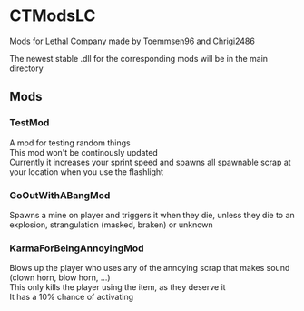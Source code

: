 # CTModsLC
Mods for Lethal Company made by Toemmsen96 and Chrigi2486

The newest stable .dll for the corresponding mods will be in the main directory

## Mods

### TestMod
A mod for testing random things  
This mod won't be continously updated  
Currently it increases your sprint speed and spawns all spawnable scrap at your location when you use the flashlight

### GoOutWithABangMod
Spawns a mine on player and triggers it when they die, unless they die to an explosion, strangulation (masked, braken) or unknown  

### KarmaForBeingAnnoyingMod
Blows up the player who uses any of the annoying scrap that makes sound (clown horn, blow horn, ...)  
This only kills the player using the item, as they deserve it  
It has a 10% chance of activating

